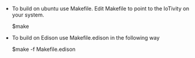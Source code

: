 
* To build on ubuntu use Makefile. Edit Makefile to point to the IoTivity on your system.

  $make

* To build on Edison use Makefile.edison in the following way

  $make -f Makefile.edison
